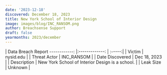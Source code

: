 ```yaml
---
date: '2023-12-18'
discovered: December 18, 2023
title: New York School of Interior Design
image: images/blog/INC_RANSOM.png
author: Breachsense Support
draft: false
yearmonths: 2023/december
---
```



| Data Breach Report
------------:     |:-------------:    | :-----:|
| Victim      | nysid.edu      | 
| Threat Actor      | INC_RANSOM      | 
| Date Discovered      | Dec 18, 2023      | 
| Description      | New York School of Interior Design is a school.      | 
| Leak Size      | Unknown      | 


